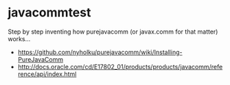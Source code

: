# javacommtest

Step by step inventing how purejavacomm (or javax.comm for that matter) works...

* https://github.com/nyholku/purejavacomm/wiki/Installing-PureJavaComm
* http://docs.oracle.com/cd/E17802_01/products/products/javacomm/reference/api/index.html

